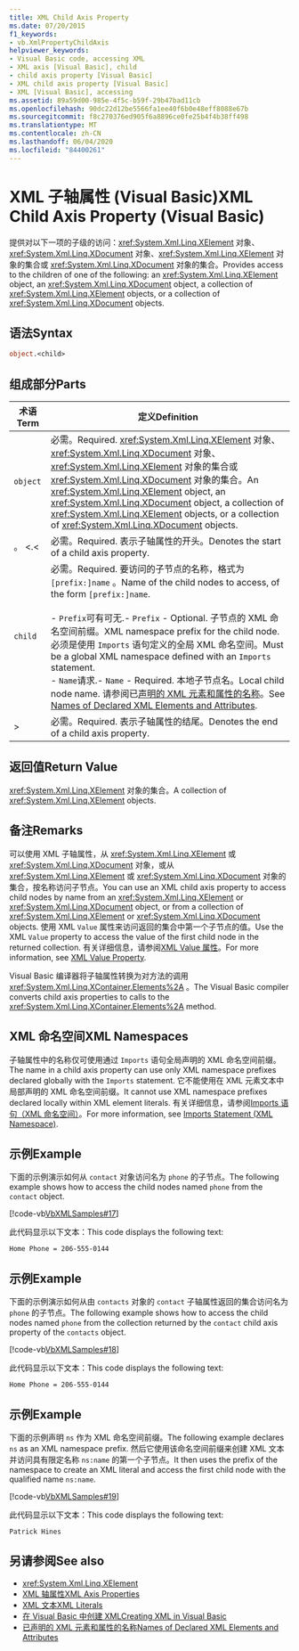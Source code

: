 ```yaml
---
title: XML Child Axis Property
ms.date: 07/20/2015
f1_keywords:
- vb.XmlPropertyChildAxis
helpviewer_keywords:
- Visual Basic code, accessing XML
- XML axis [Visual Basic], child
- child axis property [Visual Basic]
- XML child axis property [Visual Basic]
- XML [Visual Basic], accessing
ms.assetid: 89a59d00-985e-4f5c-b59f-29b47bad11cb
ms.openlocfilehash: 90dc22d12be5566fa1ee40f6b0e48eff8088e67b
ms.sourcegitcommit: f8c270376ed905f6a8896ce0fe25b4f4b38ff498
ms.translationtype: MT
ms.contentlocale: zh-CN
ms.lasthandoff: 06/04/2020
ms.locfileid: "84400261"
---
```

# <a name="xml-child-axis-property-visual-basic"></a><span data-ttu-id="3c289-102">XML 子轴属性 (Visual Basic)</span><span class="sxs-lookup"><span data-stu-id="3c289-102">XML Child Axis Property (Visual Basic)</span></span>
<span data-ttu-id="3c289-103">提供对以下一项的子级的访问：<xref:System.Xml.Linq.XElement> 对象、<xref:System.Xml.Linq.XDocument> 对象、<xref:System.Xml.Linq.XElement> 对象的集合或 <xref:System.Xml.Linq.XDocument> 对象的集合。</span><span class="sxs-lookup"><span data-stu-id="3c289-103">Provides access to the children of one of the following: an <xref:System.Xml.Linq.XElement> object, an <xref:System.Xml.Linq.XDocument> object, a collection of <xref:System.Xml.Linq.XElement> objects, or a collection of <xref:System.Xml.Linq.XDocument> objects.</span></span>  
  
## <a name="syntax"></a><span data-ttu-id="3c289-104">语法</span><span class="sxs-lookup"><span data-stu-id="3c289-104">Syntax</span></span>  
  
```vb  
object.<child>  
```  
  
## <a name="parts"></a><span data-ttu-id="3c289-105">组成部分</span><span class="sxs-lookup"><span data-stu-id="3c289-105">Parts</span></span>  
  
|<span data-ttu-id="3c289-106">术语</span><span class="sxs-lookup"><span data-stu-id="3c289-106">Term</span></span>|<span data-ttu-id="3c289-107">定义</span><span class="sxs-lookup"><span data-stu-id="3c289-107">Definition</span></span>|  
|---|---|  
|`object`|<span data-ttu-id="3c289-108">必需。</span><span class="sxs-lookup"><span data-stu-id="3c289-108">Required.</span></span> <span data-ttu-id="3c289-109"><xref:System.Xml.Linq.XElement> 对象、<xref:System.Xml.Linq.XDocument> 对象、<xref:System.Xml.Linq.XElement> 对象的集合或 <xref:System.Xml.Linq.XDocument> 对象的集合。</span><span class="sxs-lookup"><span data-stu-id="3c289-109">An <xref:System.Xml.Linq.XElement> object, an <xref:System.Xml.Linq.XDocument> object, a collection of <xref:System.Xml.Linq.XElement> objects, or a collection of <xref:System.Xml.Linq.XDocument> objects.</span></span>|  
|<span data-ttu-id="3c289-110">。 <</span><span class="sxs-lookup"><span data-stu-id="3c289-110">.<</span></span>|<span data-ttu-id="3c289-111">必需。</span><span class="sxs-lookup"><span data-stu-id="3c289-111">Required.</span></span> <span data-ttu-id="3c289-112">表示子轴属性的开头。</span><span class="sxs-lookup"><span data-stu-id="3c289-112">Denotes the start of a child axis property.</span></span>|  
|`child`|<span data-ttu-id="3c289-113">必需。</span><span class="sxs-lookup"><span data-stu-id="3c289-113">Required.</span></span> <span data-ttu-id="3c289-114">要访问的子节点的名称，格式为 `[prefix:]name` 。</span><span class="sxs-lookup"><span data-stu-id="3c289-114">Name of the child nodes to access, of the form `[prefix:]name`.</span></span><br /><br /> <span data-ttu-id="3c289-115">-   `Prefix`可有可无.</span><span class="sxs-lookup"><span data-stu-id="3c289-115">-   `Prefix` - Optional.</span></span> <span data-ttu-id="3c289-116">子节点的 XML 命名空间前缀。</span><span class="sxs-lookup"><span data-stu-id="3c289-116">XML namespace prefix for the child node.</span></span> <span data-ttu-id="3c289-117">必须是使用 `Imports` 语句定义的全局 XML 命名空间。</span><span class="sxs-lookup"><span data-stu-id="3c289-117">Must be a global XML namespace defined with an `Imports` statement.</span></span><br /><span data-ttu-id="3c289-118">-   `Name`请求.</span><span class="sxs-lookup"><span data-stu-id="3c289-118">-   `Name` - Required.</span></span> <span data-ttu-id="3c289-119">本地子节点名。</span><span class="sxs-lookup"><span data-stu-id="3c289-119">Local child node name.</span></span> <span data-ttu-id="3c289-120">请参阅已[声明的 XML 元素和属性的名称](../../programming-guide/language-features/xml/names-of-declared-xml-elements-and-attributes.md)。</span><span class="sxs-lookup"><span data-stu-id="3c289-120">See [Names of Declared XML Elements and Attributes](../../programming-guide/language-features/xml/names-of-declared-xml-elements-and-attributes.md).</span></span>|  
|>|<span data-ttu-id="3c289-121">必需。</span><span class="sxs-lookup"><span data-stu-id="3c289-121">Required.</span></span> <span data-ttu-id="3c289-122">表示子轴属性的结尾。</span><span class="sxs-lookup"><span data-stu-id="3c289-122">Denotes the end of a child axis property.</span></span>|  
  
## <a name="return-value"></a><span data-ttu-id="3c289-123">返回值</span><span class="sxs-lookup"><span data-stu-id="3c289-123">Return Value</span></span>  
 <span data-ttu-id="3c289-124"><xref:System.Xml.Linq.XElement> 对象的集合。</span><span class="sxs-lookup"><span data-stu-id="3c289-124">A collection of <xref:System.Xml.Linq.XElement> objects.</span></span>  
  
## <a name="remarks"></a><span data-ttu-id="3c289-125">备注</span><span class="sxs-lookup"><span data-stu-id="3c289-125">Remarks</span></span>  
 <span data-ttu-id="3c289-126">可以使用 XML 子轴属性，从 <xref:System.Xml.Linq.XElement> 或 <xref:System.Xml.Linq.XDocument> 对象，或从 <xref:System.Xml.Linq.XElement> 或 <xref:System.Xml.Linq.XDocument> 对象的集合，按名称访问子节点。</span><span class="sxs-lookup"><span data-stu-id="3c289-126">You can use an XML child axis property to access child nodes by name from an <xref:System.Xml.Linq.XElement> or <xref:System.Xml.Linq.XDocument> object, or from a collection of <xref:System.Xml.Linq.XElement> or <xref:System.Xml.Linq.XDocument> objects.</span></span> <span data-ttu-id="3c289-127">使用 XML `Value` 属性来访问返回的集合中第一个子节点的值。</span><span class="sxs-lookup"><span data-stu-id="3c289-127">Use the XML `Value` property to access the value of the first child node in the returned collection.</span></span> <span data-ttu-id="3c289-128">有关详细信息，请参阅[XML Value 属性](xml-value-property.md)。</span><span class="sxs-lookup"><span data-stu-id="3c289-128">For more information, see [XML Value Property](xml-value-property.md).</span></span>  
  
 <span data-ttu-id="3c289-129">Visual Basic 编译器将子轴属性转换为对方法的调用 <xref:System.Xml.Linq.XContainer.Elements%2A> 。</span><span class="sxs-lookup"><span data-stu-id="3c289-129">The Visual Basic compiler converts child axis properties to calls to the <xref:System.Xml.Linq.XContainer.Elements%2A> method.</span></span>  
  
## <a name="xml-namespaces"></a><span data-ttu-id="3c289-130">XML 命名空间</span><span class="sxs-lookup"><span data-stu-id="3c289-130">XML Namespaces</span></span>  
 <span data-ttu-id="3c289-131">子轴属性中的名称仅可使用通过 `Imports` 语句全局声明的 XML 命名空间前缀。</span><span class="sxs-lookup"><span data-stu-id="3c289-131">The name in a child axis property can use only XML namespace prefixes declared globally with the `Imports` statement.</span></span> <span data-ttu-id="3c289-132">它不能使用在 XML 元素文本中局部声明的 XML 命名空间前缀。</span><span class="sxs-lookup"><span data-stu-id="3c289-132">It cannot use XML namespace prefixes declared locally within XML element literals.</span></span> <span data-ttu-id="3c289-133">有关详细信息，请参阅[Imports 语句（XML 命名空间）](../statements/imports-statement-xml-namespace.md)。</span><span class="sxs-lookup"><span data-stu-id="3c289-133">For more information, see [Imports Statement (XML Namespace)](../statements/imports-statement-xml-namespace.md).</span></span>  
  
## <a name="example"></a><span data-ttu-id="3c289-134">示例</span><span class="sxs-lookup"><span data-stu-id="3c289-134">Example</span></span>  
 <span data-ttu-id="3c289-135">下面的示例演示如何从 `contact` 对象访问名为 `phone` 的子节点。</span><span class="sxs-lookup"><span data-stu-id="3c289-135">The following example shows how to access the child nodes named `phone` from the `contact` object.</span></span>  
  
 [!code-vb[VbXMLSamples#17](~/samples/snippets/visualbasic/VS_Snippets_VBCSharp/VbXMLSamples/VB/XMLSamples7.vb#17)]  
  
 <span data-ttu-id="3c289-136">此代码显示以下文本：</span><span class="sxs-lookup"><span data-stu-id="3c289-136">This code displays the following text:</span></span>  
  
 `Home Phone = 206-555-0144`  
  
## <a name="example"></a><span data-ttu-id="3c289-137">示例</span><span class="sxs-lookup"><span data-stu-id="3c289-137">Example</span></span>  
 <span data-ttu-id="3c289-138">下面的示例演示如何从由 `contacts` 对象的 `contact` 子轴属性返回的集合访问名为 `phone` 的子节点。</span><span class="sxs-lookup"><span data-stu-id="3c289-138">The following example shows how to access the child nodes named `phone` from the collection returned by the `contact` child axis property of the `contacts` object.</span></span>  
  
 [!code-vb[VbXMLSamples#18](~/samples/snippets/visualbasic/VS_Snippets_VBCSharp/VbXMLSamples/VB/XMLSamples7.vb#18)]  
  
 <span data-ttu-id="3c289-139">此代码显示以下文本：</span><span class="sxs-lookup"><span data-stu-id="3c289-139">This code displays the following text:</span></span>  
  
 `Home Phone = 206-555-0144`  
  
## <a name="example"></a><span data-ttu-id="3c289-140">示例</span><span class="sxs-lookup"><span data-stu-id="3c289-140">Example</span></span>  
 <span data-ttu-id="3c289-141">下面的示例声明 `ns` 作为 XML 命名空间前缀。</span><span class="sxs-lookup"><span data-stu-id="3c289-141">The following example declares `ns` as an XML namespace prefix.</span></span> <span data-ttu-id="3c289-142">然后它使用该命名空间前缀来创建 XML 文本并访问具有限定名称 `ns:name` 的第一个子节点。</span><span class="sxs-lookup"><span data-stu-id="3c289-142">It then uses the prefix of the namespace to create an XML literal and access the first child node with the qualified name `ns:name`.</span></span>  
  
 [!code-vb[VbXMLSamples#19](~/samples/snippets/visualbasic/VS_Snippets_VBCSharp/VbXMLSamples/VB/XMLSamples8.vb#19)]  
  
 <span data-ttu-id="3c289-143">此代码显示以下文本：</span><span class="sxs-lookup"><span data-stu-id="3c289-143">This code displays the following text:</span></span>  
  
 `Patrick Hines`  
  
## <a name="see-also"></a><span data-ttu-id="3c289-144">另请参阅</span><span class="sxs-lookup"><span data-stu-id="3c289-144">See also</span></span>

- <xref:System.Xml.Linq.XElement>
- [<span data-ttu-id="3c289-145">XML 轴属性</span><span class="sxs-lookup"><span data-stu-id="3c289-145">XML Axis Properties</span></span>](index.md)
- [<span data-ttu-id="3c289-146">XML 文本</span><span class="sxs-lookup"><span data-stu-id="3c289-146">XML Literals</span></span>](../xml-literals/index.md)
- [<span data-ttu-id="3c289-147">在 Visual Basic 中创建 XML</span><span class="sxs-lookup"><span data-stu-id="3c289-147">Creating XML in Visual Basic</span></span>](../../programming-guide/language-features/xml/creating-xml.md)
- [<span data-ttu-id="3c289-148">已声明的 XML 元素和属性的名称</span><span class="sxs-lookup"><span data-stu-id="3c289-148">Names of Declared XML Elements and Attributes</span></span>](../../programming-guide/language-features/xml/names-of-declared-xml-elements-and-attributes.md)

